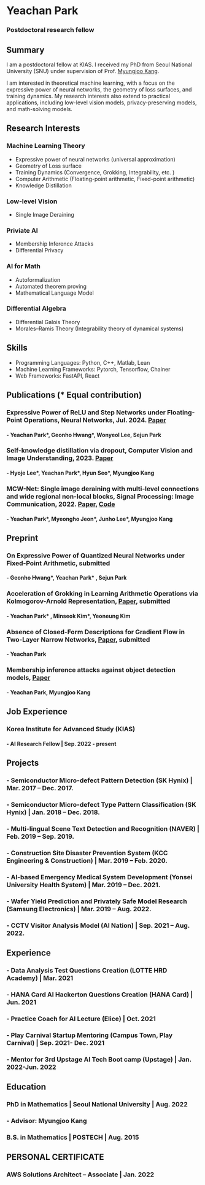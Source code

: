 # Yeachan Park
### Postdoctoral research fellow

## Summary
I am a postdoctoral fellow at KIAS. I received my PhD from Seoul National University (SNU) under supervision of Prof. [Myungjoo Kang](https://www.ncia.snu.ac.kr/general-5-1). 

I am interested in theoretical machine learning, with a focus on the expressive power of neural networks, the geometry of loss surfaces, and training dynamics. My research interests also extend to practical applications, including low-level vision models, privacy-preserving models, and math-solving models.

## Research Interests 
### Machine Learning Theory
- Expressive power of neural networks (universal approximation)
- Geometry of Loss surface
- Training Dynamics (Convergence, Grokking, Integrability, etc. )
- Computer Arithmetic (Floating-point arithmetic, Fixed-point arithmetic)
- Knowledge Distillation
  
### Low-level Vision
 - Single Image Deraining
  
### Priviate AI
- Membership Inference Attacks
- Differential Privacy
  
### AI for Math
- Autoformalization
- Automated theorem proving
- Mathematical Language Model
  
### Differential Algebra 
- Differential Galois Theory
- Morales–Ramis Theory (Integrability theory of dynamical systems)


## Skills
- Programming Languages: Python, C++, Matlab, Lean
- Machine Learning Frameworks: Pytorch, Tensorflow, Chainer
- Web Frameworks: FastAPI, React

## Publications (* Equal contribution)
###  Expressive Power of ReLU and Step Networks under Floating-Point Operations, Neural Networks, Jul. 2024. [Paper](https://www.sciencedirect.com/science/article/abs/pii/S0893608024002211)
#### - **Yeachan Park\***, Geonho Hwang\*, Wonyeol Lee, Sejun Park
###  Self-knowledge distillation via dropout, Computer Vision and Image Understanding, 2023. [Paper](https://www.sciencedirect.com/science/article/abs/pii/S1077314223001005)
#### - Hyoje Lee\*, **Yeachan Park\***, Hyun Seo\*, Myungjoo Kang 
###  MCW-Net: Single image deraining with multi-level connections and wide regional non-local blocks, Signal Processing: Image Communication, 2022. [Paper](https://www.sciencedirect.com/science/article/abs/pii/S0923596522000431), [Code](https://github.com/yechanp/MCW-Net)
#### - **Yeachan Park\***, Myeongho Jeon\*, Junho Lee\*, Myungjoo Kang
  
## Preprint
### On Expressive Power of Quantized Neural Networks under Fixed-Point Arithmetic, submitted
#### - Geonho Hwang\*, **Yeachan Park\*** , Sejun Park
### Acceleration of Grokking in Learning Arithmetic Operations via Kolmogorov-Arnold Representation, [Paper](https://arxiv.org/abs/2405.16658), submitted
#### - **Yeachan Park\*** , Minseok Kim\*, Yeoneung Kim
### Absence of Closed-Form Descriptions for Gradient Flow in Two-Layer Narrow Networks, [Paper](https://arxiv.org/abs/2408.08286), submitted
####  - **Yeachan Park**
### Membership inference attacks against object detection models, [Paper](https://arxiv.org/abs/2001.04011)
#### - **Yeachan Park**, Myungjoo Kang

## Job Experience
### **Korea Institute for Advanced Study (KIAS)**   
#### - AI Research Fellow | Sep. 2022 - present


## Projects  
### - Semiconductor Micro-defect Pattern Detection (SK Hynix) | Mar. 2017 – Dec. 2017.
### - Semiconductor Micro-defect Type Pattern Classification (SK Hynix) | Jan. 2018 – Dec. 2018.
### - Multi-lingual Scene Text Detection and Recognition (NAVER) | Feb. 2019 – Sep. 2019.
### - Construction Site Disaster Prevention System (KCC Engineering & Construction) | Mar. 2019 – Feb. 2020.
### - AI-based Emergency Medical System Development (Yonsei University Health System) | Mar. 2019 – Dec. 2021.
### - Wafer Yield Prediction and Privately Safe Model Research (Samsung Electronics) | Mar. 2019 – Aug. 2022.
### - CCTV Visitor Analysis Model (AI Nation) | Sep. 2021 – Aug. 2022. 
  

## Experience 
### - Data Analysis Test Questions Creation (LOTTE HRD Academy) | Mar. 2021 
### - HANA Card AI Hackerton Questions Creation (HANA Card) | Jun. 2021 
### - Practice Coach for AI Lecture (Elice) | Oct. 2021 
### - Play Carnival Startup Mentoring (Campus Town, Play Carnival) | Sep. 2021- Dec. 2021 
### - Mentor for 3rd Upstage AI Tech Boot camp (Upstage) |  Jan. 2022-Jun. 2022 

## Education

### **PhD in Mathematics** | Seoul National University | Aug. 2022  
### - Advisor: Myungjoo Kang
   
### **B.S. in Mathematics** | POSTECH | Aug. 2015 



## PERSONAL CERTIFICATE
### **AWS Solutions Architect – Associate** | Jan. 2022

